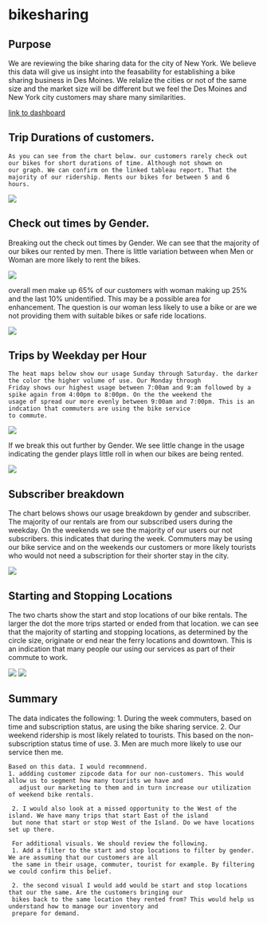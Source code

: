 # bikesharing

## Purpose
  We are reviewing the bike sharing data for the city of New York. We believe this data will give us insight into the feasability for establishing a bike sharing business in Des Moines. We relalize the cities or not of the same size and the market size will be different but we feel the Des Moines and New York city customers may share many similarities.
  
  [link to dashboard](https://public.tableau.com/app/profile/tom.stowell8009/viz/BikeChallenge_16566902237420/BikeChallengeStory?publish=yes)
  
  ## Trip Durations of customers. 
  
    As you can see from the chart below. our customers rarely check out our bikes for short durations of time. Although not shown on
    our graph. We can confirm on the linked tableau report. That the majority of our ridership. Rents our bikes for between 5 and 6 
    hours.
  
   ![](https://github.com/tomstowell99/bikesharing/blob/main/checkoutTimesforUsers.PNG)
   
   ## Check out times by Gender.
   
   Breaking out the check out times by Gender. We can see that the majority of our bikes our rented by men. There is little variation
   between when Men or Woman are more likely to rent the bikes. 
   
   ![](https://github.com/tomstowell99/bikesharing/blob/main/checkoutTimesbyGender.PNG)
   
   overall men make up 65% of our customers with woman making up 25% and the last 10% unidentified. This may be a possible area
   for enhancement. The question is our woman less likely to use a bike or are we not providing them with suitable bikes or 
   safe ride locations.
    
   ![](https://github.com/tomstowell99/bikesharing/blob/main/Pie%20chart%20gender.PNG)
   
   ## Trips by Weekday per Hour
   
    The heat maps below show our usage Sunday through Saturday. the darker the color the higher volume of use. Our Monday through 
    Friday shows our highest usage between 7:00am and 9:am followed by a spike again from 4:00pm to 8:00pm. On the the weekend the 
    usage of spread our more evenly between 9:00am and 7:00pm. This is an indcation that commuters are using the bike service
    to commute. 
    
   ![](https://github.com/tomstowell99/bikesharing/blob/main/TripsbyWeekdayperHour.PNG)
   
   If we break this out further by Gender. We see little change in the usage indicating the gender plays little roll in when our bikes
   are being rented.
   
   ![](https://github.com/tomstowell99/bikesharing/blob/main/TripsbyGenderWeekdayperHour.PNG)
   
   ## Subscriber breakdown
   
   The chart belows shows our usage breakdown by gender and subscriber. The majority of our rentals are from our subscribed users during
   the weekday. On the weekends we see the majority of our users our not subscribers. this indicates that during the week. Commuters may
   be using our bike service and on the weekends our customers or more likely tourists who would not need a subscription
   for their shorter stay in the city.
   
   ![](https://github.com/tomstowell99/bikesharing/blob/main/UserTripsbyGenderbyWeekday.PNG)
   
   ## Starting and Stopping Locations
   
   The two charts show the start and stop locations of our bike rentals. The larger the dot the more trips started or ended from that
   location. we can see that the majority of starting and stopping locations, as determined by the circle size, originate or end near
   the ferry locations and downtown. This is an indication that many people our using our services as part of their commute to work.
   
   
   ![](https://github.com/tomstowell99/bikesharing/blob/main/StartingLocation.PNG)
   ![](https://github.com/tomstowell99/bikesharing/blob/main/Ending%20Location.PNG)
   
   ## Summary
   
   The data indicates the following:
    1. During the week commuters, based on time and subscription status, are using the bike sharing service.
    2. Our weekend ridership is most likely related to tourists. This based on the non-subscription status time of use.
    3. Men are much more likely to use our service then me.
    
    Based on this data. I would recommnend.
    1. addding customer zipcode data for our non-customers. This would allow us to segment how many tourists we have and
       adjust our marketing to them and in turn increase our utilization of weekend bike rentals.
       
     2. I would also look at a missed opportunity to the West of the island. We have many trips that start East of the island 
     but none that start or stop West of the Island. Do we have locations set up there.
     
     For additional visuals. We should review the following.
     1. Add a filter to the start and stop locations to filter by gender. We are assuming that our customers are all
     the same in their usage, commuter, tourist for example. By filtering we could confirm this belief.
     
     2. the second visual I would add would be start and stop locations that our the same. Are the customers bringing our
     bikes back to the same location they rented from? This would help us understand how to manage our inventory and
     prepare for demand.
   
   
   
   
   
   
   
    
   
   
    
    
  
  
